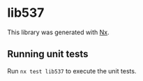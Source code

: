 # lib537

This library was generated with [Nx](https://nx.dev).

## Running unit tests

Run `nx test lib537` to execute the unit tests.
